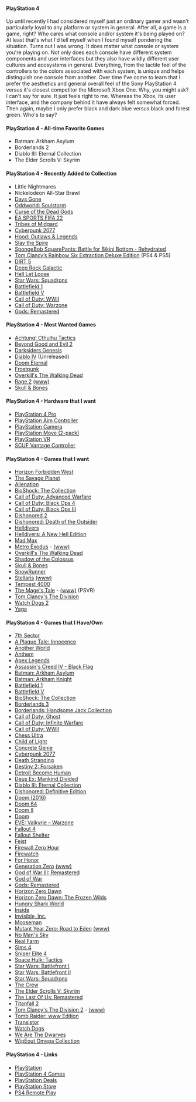 #### PlayStation 4

Up until recently I had considered myself just an ordinary gamer and wasn't particularly loyal to any platform or system in 
general. After all, a game is a game, right? Who cares what console and/or system it's being played on? At least that's what 
I'd tell myself when I found myself pondering the situation. Turns out I was wrong. It does matter what console or system 
you're playing on. Not only does each console have different system components and user interfaces but they also have wildly 
different user cultures and ecosystems in general. Everything, from the tactile feel of the controllers to the colors 
associated with each  system, is unique and helps distinguish one console from another. Over time I've come to learn that 
I prefer the aesthetics and general overall feel of the Sony PlayStation 4 versus  it's closest competitor the Microsoft 
Xbox One. Why, you might ask? I can't say for sure. It just feels right to me. Whereas the Xbox, its user interface, and 
the company behind it have always felt somewhat forced. Then again, maybe I only prefer black and dark blue versus black 
and forest green. Who's to say?

#### PlayStation 4 - All-time Favorite Games

- Batman: Arkham Asylum
- Borderlands 2
- Diablo III: Eternal Collection
- The Elder Scrolls V: Skyrim

#### PlayStation 4 - Recently Added to Collection

- Little Nightmares
- Nickelodeon All-Star Brawl
- [Days Gone](https://www.playstation.com/en-us/games/days-gone/)
- [Oddworld: Soulstorm](https://www.playstation.com/en-us/games/oddworld-soulstorm/)
- [Curse of the Dead Gods](https://www.focus-entmt.com/en/games/curse-of-the-dead-gods)
- [EA SPORTS FIFA 22](https://www.ea.com/games/fifa/fifa-22)
- [Tribes of Midgard](https://www.tribesofmidgard.com/)
- [Cyberpunk 2077](https://www.cyberpunk.net/en/)
- [Hood: Outlaws & Legends](https://www.playstation.com/en-us/games/hood-outlaws-and-legends/)
- [Slay the Spire](https://www.playstation.com/en-us/games/slay-the-spire/)
- [SpongeBob SquarePants: Battle for Bikini Bottom - Rehydrated](https://www.playstation.com/en-us/games/spongebob-squarepants-battle-for-bikini-bottom-rehydrated/)
- [Tom Clancy’s Rainbow Six Extraction Deluxe Edition](https://www.ubisoft.com/en-gb/game/rainbow-six/extraction) (PS4 & PS5)
- [DIRT 5](https://dirtgame.com/dirt5)
- [Deep Rock Galactic](https://www.deeprockgalactic.com/)
- [Hell Let Loose](https://www.hellletloose.com/)
- [Star Wars: Squadrons](https://www.playstation.com/en-us/games/star-wars-squadrons/)
- [Battlefield 1](https://www.playstation.com/en-us/games/battlefield-1-ps4/)
- [Battlefield V](https://www.ea.com/games/battlefield/battlefield-5)
- [Call of Duty: WWII](https://www.playstation.com/en-us/games/call-of-duty-wwii-ps4/)
- [Call of Duty: Warzone](https://www.callofduty.com/warzone)
- [Gods: Remastered](https://www.robotriotgames.com/gods_remastered.html)

#### PlayStation 4 - Most Wanted Games

- [Achtung! Cthulhu Tactics](https://www.playstation.com/en-us/games/achtung-cthulhu-tactics-ps4/)
- [Beyond Good and Evil 2](https://beyondgoodandevil.ubisoft.com/en-us/)
- [Darksiders Genesis](https://www.nintendo.com/games/detail/darksiders-genesis-switch/)
- [Diablo IV](https://diablo.blizzard.com/en-us/) (Unreleased)
- [Doom Eternal](https://bethesda.net/en/game/doom)
- [Frostpunk](https://store.playstation.com/en-us/product/UP4361-CUSA15716_00-FROSTPUNKGAME000)
- [Overkill's The Walking Dead](https://www.playstation.com/en-us/games/overkills-the-walking-dead-ps4/)
- [Rage 2](https://www.playstation.com/en-us/games/rage-2-ps4/) [(www)](https://bethesda.net/en/game/rage2)
- [Skull & Bones](https://skullandbones.ubisoft.com/game/en-us/home/index.aspx)

#### PlayStation 4 - Hardware that I want

- [PlayStation 4 Pro](https://www.playstation.com/en-us/explore/ps4-pro)
- [PlayStation Aim Controller](https://www.playstation.com/en-us/explore/accessories/playstation-vr-aim-controller/)
- [PlayStation Camera](https://www.playstation.com/en-us/explore/accessories/vr-accessories/playstation-camera/)
- [PlayStation Move (2-pack)](https://www.playstation.com/en-us/explore/accessories/vr-accessories/playstation-move/)
- [PlayStation VR](https://www.playstation.com/en-us/explore/playstation-vr) 
- [SCUF Vantage Controller](https://www.playstation.com/en-us/explore/accessories/vantage/) 

#### PlayStation 4 - Games that I want

- [Horizon Forbidden West](https://www.playstation.com/en-us/games/horizon-forbidden-west/)
- [The Savage Planet](https://savageplanetgame.com/)
- [Alienation](https://youtu.be/AaJ1YoSHATE)
- [BioShock: The Collection](https://www.playstation.com/en-us/games/bioshock-the-collection-ps4/)
- [Call of Duty: Advanced Warfare](https://www.playstation.com/en-us/games/call-of-duty-advanced-warfare-ps4/)
- [Call of Duty: Black Ops 4](https://www.playstation.com/en-us/games/call-of-duty-black-ops-4-ps4/)
- [Call of Duty: Black Ops III](https://www.playstation.com/en-us/games/call-of-duty-black-ops-iii-ps4/)
- [Dishonored 2](https://www.playstation.com/en-us/games/dishonored-2-ps4/)
- [Dishonored: Death of the Outsider](https://www.playstation.com/en-us/games/dishonored-death-of-the-outsider-ps4/)
- [Helldivers](http://arrowheadgamestudios.com/games/helldivers/)
- [Helldivers: A New Hell Edition](https://youtu.be/qKrSiKSNwNg)
- [Mad Max](https://www.playstation.com/en-us/games/mad-max-ps4/)
- [Metro Exodus](https://www.playstation.com/en-us/games/metro-exodus-ps4/) - [(www)](https://www.metrothegame.com/en-us/)
- [Overkill's The Walking Dead](https://www.playstation.com/en-us/games/overkills-the-walking-dead-ps4/)
- [Shadow of the Colossus](https://www.playstation.com/en-us/games/shadow-of-the-colossus-ps4/)
- [Skull & Bones](https://skullandbones.ubisoft.com/game/en-us/home/index.aspx)
- [SnowRunner](https://snowrunner-thegame.com/)
- [Stellaris](https://www.playstation.com/en-us/games/stellaris-console-edition-ps4/) [(www)](https://www.paradoxplaza.com/stellaris)
- [Tempest 4000](https://www.playstation.com/en-us/games/tempest-4000-ps4/)
- [The Mage's Tale](https://www.playstation.com/en-us/games/the-mages-tale-ps4/) - [(www)](https://www.inxile-entertainment.com/magestale) (PSVR)
- [Tom Clancy's The Division](https://www.playstation.com/en-us/games/tom-clancys-the-division-ps4/)
- [Watch Dogs 2](https://www.playstation.com/en-us/games/watch-dogs-2-ps4/)
- [Yaga](https://yaga-game.com/)

#### PlayStation 4 - Games that I Have/Own

- [7th Sector](https://store.playstation.com/en-us/product/UP1675-CUSA15797_00-SYPS47THSECTOR00)
- [A Plague Tale: Innocence](http://aplaguetale.com/)
- [Another World](https://www.anotherworld.fr/anotherworld_uk/)
- [Anthem](https://www.ea.com/games/anthem)
- [Apex Legends](https://www.ea.com/games/apex-legends)
- [Assassin's Creed IV - Black Flag](https://www.ubisoft.com/en-us/game/assassins-creed-iv-black-flag/)
- [Batman: Arkham Asylum](https://en.wikipedia.org/wiki/Batman:_Arkham_Asylum)
- [Batman: Arkham Knight](https://www.batmanarkhamknight.com/)
- [Battlefield 1](https://www.playstation.com/en-us/games/battlefield-1-ps4/)
- [Battlefield V](https://www.ea.com/games/battlefield/battlefield-5)
- [BioShock: The Collection](https://www.playstation.com/en-us/games/bioshock-the-collection-ps4/)
- [Borderlands 3](https://borderlands.com/en-US/)
- [Borderlands: Handsome Jack Collection](https://www.gearboxsoftware.com/game/borderlands-the-handsome-collection/)
- [Call of Duty: Ghost](https://www.callofduty.com/ghosts/)
- [Call of Duty: Infinite Warfare](https://www.callofduty.com/infinitewarfare)
- [Call of Duty: WWII](https://www.playstation.com/en-us/games/call-of-duty-wwii-ps4/)
- [Chess Ultra](https://store.playstation.com/en-us/product/UP2070-CUSA06580_00-PURECHESSULTRAAA)
- [Child of Light](https://www.ubisoft.com/en-us/game/child-of-light/)
- [Concrete Genie](https://www.playstation.com/en-us/games/concrete-genie/)
- [Cyberpunk 2077](https://www.cyberpunk.net/en/)
- [Death Stranding](https://www.playstation.com/en-us/games/death-stranding-ps4/)
- [Destiny 2: Forsaken](https://www.playstation.com/en-us/games/destiny-2-ps4/) 
- [Detroit Become Human](https://www.playstation.com/en-us/games/detroit-become-human-ps4/)
- [Deus Ex: Mankind Divided](https://deusex.square-enix-games.com/game/dx-md)
- [Diablo III: Eternal Collection](https://us.diablo3.com/en/)
- [Dishonored: Definitive Edition](https://www.playstation.com/en-us/games/dishonored-definitive-edition-ps4/)
- [Doom (2016)](https://bethesda.net/en/game/doom)
- [Doom 64](https://www.polygon.com/2020/3/19/21183597/doom-64-eternal-impressions-history-reboot-port-nintendo-64)
- [Doom II](https://www.playstation.com/en-us/games/doom-ii-classic-ps4/)
- [Doom](https://www.playstation.com/en-us/games/doom-1993-ps4/)
- [EVE: Valkyrie – Warzone](https://www.evevalkyrie.com/)
- [Fallout 4](https://fallout.bethesda.net/en/games/fallout-4)
- [Fallout Shelter](https://www.falloutshelter.com/)
- [Feist](https://www.playstation.com/en-us/games/feist-ps4/)
- [Firewall Zero Hour](https://www.playstation.com/en-us/games/firewall-zero-hour-ps4/)
- [Firewatch](http://www.firewatchgame.com/)
- [For Honor](https://forhonor.ubisoft.com/game/en-us/home/)
- [Generation Zero](https://www.playstation.com/en-us/games/generation-zero-ps4/) [(www)](https://generationzero.com/en/)
- [God of War III: Remastered](https://www.playstation.com/en-us/games/god-of-war-iii-remastered-ps4/)
- [God of War](https://www.playstation.com/en-us/games/god-of-war-ps4/)
- [Gods: Remastered](https://www.robotriotgames.com/gods_remastered.html)
- [Horizon Zero Dawn](http://HorizonZeroDawn.com)
- [Horizon Zero Dawn: The Frozen Wilds](https://www.playstation.com/en-us/games/horizon-zero-dawn-ps4/the-frozen-wilds-dlc/)
- [Hungry Shark World](https://www.ubisoft.com/en-us/game/hungry-shark-world/)
- [Inside](https://playdead.com/games/inside/)
- [Invisible, Inc.](https://www.playstation.com/en-us/games/invisible-inc-console-edition-ps4/)
- [Mooseman](http://www.mooseman.ru/mooseman.html)
- [Mutant Year Zero: Road to Eden](https://www.playstation.com/en-us/games/mutant-year-zero-road-to-eden-ps4/) [(www)](https://www.mutantyearzero.com)
- [No Man's Sky](https://www.nomanssky.com/)
- [Real Farm](https://www.playstation.com/en-us/games/real-farm-ps4/)
- [Sims 4](https://www.playstation.com/en-us/games/the-sims-4-ps4/)
- [Sniper Elite 4](https://www.sniperelite4.com)
- [Space Hulk: Tactics](http://spacehulk-tactics.com/)
- [Star Wars: Battlefront I](https://www.ea.com/games/star-wars/star-wars-battlefront)
- [Star Wars: Battlefront II](https://www.ea.com/games/starwars/battlefront/battlefront-2)
- [Star Wars: Squadrons](https://www.playstation.com/en-us/games/star-wars-squadrons/)
- [The Crew](https://www.ubisoft.com/en-us/game/the-crew/)
- [The Elder Scrolls V: Skyrim](https://elderscrolls.bethesda.net/en/skyrim)
- [The Last Of Us: Remastered](https://www.playstation.com/en-us/games/the-last-of-us-remastered-ps4/)
- [Titanfall 2](https://www.playstation.com/en-us/games/titanfall-2-ps4/)
- [Tom Clancy's The Division 2](https://www.playstation.com/en-us/games/tom-clancys-the-division-2-ps4/) - [(www)](https://tomclancy-thedivision.ubisoft.com/game/en-us/home)
- [Tomb Raider: www Edition](https://crystald.com/projects/tomb-raider-definitive-edition)
- [Transistor](https://www.supergiantgames.com/games/transistor/)
- [Watch Dogs](https://www.playstation.com/en-us/games/watch-dogs-ps4/)
- [We Are The Dwarves](http://wearethedwarves.com/press/#description)
- [WipEout Omega Collection](https://www.playstation.com/en-us/games/wipeout-omega-collection-ps4/)

#### PlayStation 4 - Links

- [PlayStation](https://www.playstation.com/en-us/)
- [PlayStation 4 Games](https://www.playstation.com/en-us/explore/games/ps4-games/?console=ps4)
- [PlayStation Deals](https://store.playstation.com/en-us/grid/STORE-MSF77008-WEEKLYDEALS/1)
- [PlayStation Store](https://www.playstation.com/en-us/network/store/)
- [PS4 Remote Play](https://remoteplay.dl.playstation.net/remoteplay)
